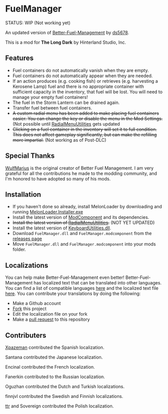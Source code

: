 # FuelManager
STATUS: WIP (Not working yet)

An updated version of [Better-Fuel-Management](https://github.com/ds5678/Better-Fuel-Management) by [ds5678](https://github.com/ds5678).

This is a mod for **The Long Dark** by Hinterland Studio, Inc.

## Features
* Fuel containers do not automatically vanish when they are empty.
* Fuel containers do not automatically appear when they are needed.
* If an action produces (e.g. cooking fish) or retrieves (e.g. harvesting a Kerosene Lamp) fuel and there is no appropriate container with sufficient capacity in the inventory, that fuel will be lost. You will need to manage your empty fuel containers!
* The fuel in the Storm Lantern can be drained again.
* Transfer fuel between fuel containers.
* ~~A custom radial menu has been added to make placing fuel containers easier. You can change the key or disable the menu in the Mod Settings.~~ (Not possible until [RadialMenuUtilities](https://github.com/ds5678/RadialMenuUtilities) gets updated
* ~~Clicking on a fuel container in the inventory will set it to full condition. This does not affect gameplay significantly, but can make the refilling more impartial.~~ (Not working as of Post-DLC)

## Special Thanks

[WulfMarius](https://github.com/WulfMarius) is the original creator of Better Fuel Management. I am very grateful for all the contributions he made to the modding community, and I'm honored to have adopted so many of his mods.

## Installation

* If you haven't done so already, install MelonLoader by downloading and running [MelonLoader.Installer.exe](https://github.com/HerpDerpinstine/MelonLoader/releases/latest/download/MelonLoader.Installer.exe)
* Install the latest version of [ModComponent](https://github.com/ds5678/ModComponent) and its dependencies.
* ~~Install the latest version of [RadialMenuUtilities](https://github.com/ds5678/RadialMenuUtilities).~~ (NOT YET UPDATED)
* Install the latest version of [KeyboardUtilities.dll](https://github.com/ds5678/KeyboardUtilities).
* Download `FuelManager.dll` and `FuelManager.modcomponent` from the [releases page]([https://github.com/ds5678/Better-Fuel-Management/releases](https://github.com/Arkhorse/FuelManager/releases))
* Move `FuelManager.dll` and `FuelManager.modcomponent` into your mods folder.

## Localizations

You can help make Better-Fuel-Management even better! Better-Fuel-Management has localized text that can be translated into other languages. You can find a list of compatible languages [here](https://github.com/ds5678/ModComponent/blob/master/docs/Localizations.md) and the localized text file [here]([https://github.com/ds5678/Better-Fuel-Management](https://github.com/Arkhorse/FuelManager)/blob/master/Unity/Assets/Localization.json). You can contribute your translations by doing the following:
* Make a Github account
* [Fork](https://docs.github.com/en/github/collaborating-with-pull-requests/working-with-forks/about-forks) this project
* Edit the localization file on your fork
* Make a [pull request](https://docs.github.com/en/github/collaborating-with-pull-requests/proposing-changes-to-your-work-with-pull-requests/about-pull-requests) to this repository

## Contributers

[Xpazeman](https://github.com/Xpazeman) contributed the Spanish localization.

Santana contributed the Japanese localization.

Encinal contributed the French localization.

Fanerkin contributed to the Russian localization.

Oguzhan contributed the Dutch and Turkish localizations.

finnjvl contributed the Swedish and Finnish localizations.

[ttr](https://github.com/ttr) and Sovereign contributed the Polish localization.
